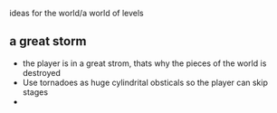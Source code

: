 ideas for the world/a world of levels
## a great storm
- the player is in a great strom, thats why the pieces of the world is destroyed
- Use tornadoes as huge cylindrital obsticals so the player can skip stages
- 